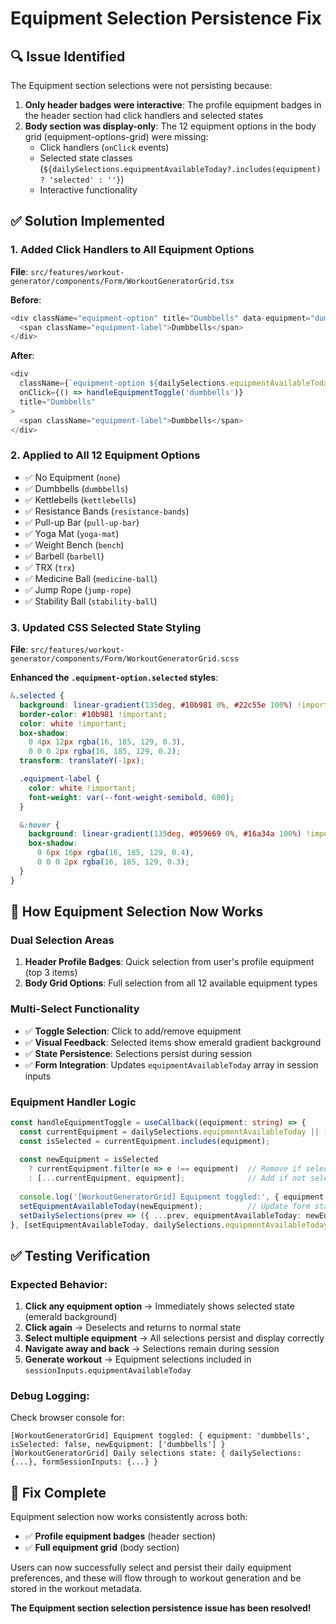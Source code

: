 # Equipment Selection Persistence Fix

## 🔍 **Issue Identified**

The Equipment section selections were not persisting because:

1. **Only header badges were interactive**: The profile equipment badges in the header section had click handlers and selected states
2. **Body section was display-only**: The 12 equipment options in the body grid (equipment-options-grid) were missing:
   - Click handlers (`onClick` events)
   - Selected state classes (`${dailySelections.equipmentAvailableToday?.includes(equipment) ? 'selected' : ''}`)
   - Interactive functionality

## ✅ **Solution Implemented**

### **1. Added Click Handlers to All Equipment Options**
**File**: `src/features/workout-generator/components/Form/WorkoutGeneratorGrid.tsx`

**Before**:
```typescript
<div className="equipment-option" title="Dumbbells" data-equipment="dumbbells">
  <span className="equipment-label">Dumbbells</span>
</div>
```

**After**:
```typescript
<div 
  className={`equipment-option ${dailySelections.equipmentAvailableToday?.includes('dumbbells') ? 'selected' : ''}`}
  onClick={() => handleEquipmentToggle('dumbbells')}
  title="Dumbbells"
>
  <span className="equipment-label">Dumbbells</span>
</div>
```

### **2. Applied to All 12 Equipment Options**
- ✅ No Equipment (`none`)
- ✅ Dumbbells (`dumbbells`)
- ✅ Kettlebells (`kettlebells`)
- ✅ Resistance Bands (`resistance-bands`)
- ✅ Pull-up Bar (`pull-up-bar`)
- ✅ Yoga Mat (`yoga-mat`)
- ✅ Weight Bench (`bench`)
- ✅ Barbell (`barbell`)
- ✅ TRX (`trx`)
- ✅ Medicine Ball (`medicine-ball`)
- ✅ Jump Rope (`jump-rope`)
- ✅ Stability Ball (`stability-ball`)

### **3. Updated CSS Selected State Styling**
**File**: `src/features/workout-generator/components/Form/WorkoutGeneratorGrid.scss`

**Enhanced the `.equipment-option.selected` styles**:
```scss
&.selected {
  background: linear-gradient(135deg, #10b981 0%, #22c55e 100%) !important;
  border-color: #10b981 !important;
  color: white !important;
  box-shadow: 
    0 4px 12px rgba(16, 185, 129, 0.3),
    0 0 0 2px rgba(16, 185, 129, 0.2);
  transform: translateY(-1px);

  .equipment-label {
    color: white !important;
    font-weight: var(--font-weight-semibold, 600);
  }

  &:hover {
    background: linear-gradient(135deg, #059669 0%, #16a34a 100%) !important;
    box-shadow: 
      0 6px 16px rgba(16, 185, 129, 0.4),
      0 0 0 2px rgba(16, 185, 129, 0.3);
  }
}
```

## 🎯 **How Equipment Selection Now Works**

### **Dual Selection Areas**
1. **Header Profile Badges**: Quick selection from user's profile equipment (top 3 items)
2. **Body Grid Options**: Full selection from all 12 available equipment types

### **Multi-Select Functionality**
- ✅ **Toggle Selection**: Click to add/remove equipment
- ✅ **Visual Feedback**: Selected items show emerald gradient background
- ✅ **State Persistence**: Selections persist during session
- ✅ **Form Integration**: Updates `equipmentAvailableToday` array in session inputs

### **Equipment Handler Logic**
```typescript
const handleEquipmentToggle = useCallback((equipment: string) => {
  const currentEquipment = dailySelections.equipmentAvailableToday || [];
  const isSelected = currentEquipment.includes(equipment);
  
  const newEquipment = isSelected 
    ? currentEquipment.filter(e => e !== equipment)  // Remove if selected
    : [...currentEquipment, equipment];              // Add if not selected
    
  console.log('[WorkoutGeneratorGrid] Equipment toggled:', { equipment, isSelected, newEquipment });
  setEquipmentAvailableToday(newEquipment);          // Update form state
  setDailySelections(prev => ({ ...prev, equipmentAvailableToday: newEquipment })); // Update local state
}, [setEquipmentAvailableToday, dailySelections.equipmentAvailableToday]);
```

## ✅ **Testing Verification**

### **Expected Behavior**:
1. **Click any equipment option** → Immediately shows selected state (emerald background)
2. **Click again** → Deselects and returns to normal state
3. **Select multiple equipment** → All selections persist and display correctly
4. **Navigate away and back** → Selections remain during session
5. **Generate workout** → Equipment selections included in `sessionInputs.equipmentAvailableToday`

### **Debug Logging**:
Check browser console for:
```
[WorkoutGeneratorGrid] Equipment toggled: { equipment: 'dumbbells', isSelected: false, newEquipment: ['dumbbells'] }
[WorkoutGeneratorGrid] Daily selections state: { dailySelections: {...}, formSessionInputs: {...} }
```

## 🎉 **Fix Complete**

Equipment selection now works consistently across both:
- ✅ **Profile equipment badges** (header section)
- ✅ **Full equipment grid** (body section)

Users can now successfully select and persist their daily equipment preferences, and these will flow through to workout generation and be stored in the workout metadata.

**The Equipment section selection persistence issue has been resolved!** 